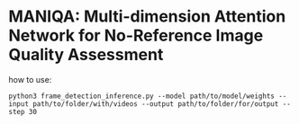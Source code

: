 # MANIQA: Multi-dimension Attention Network for No-Reference Image Quality Assessment

how to use:

```python3 frame_detection_inference.py --model path/to/model/weights --input path/to/folder/with/videos --output path/to/folder/for/output --step 30```
